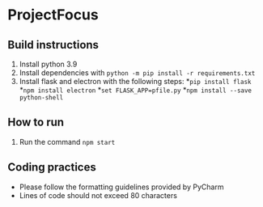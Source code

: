 # ProjectFocus

## Build instructions

1. Install python 3.9
2. Install dependencies with `python -m pip install -r requirements.txt`
3. Install flask and electron with the following steps:
*`pip install flask`
*`npm install electron`
*`set FLASK_APP=pfile.py`
*`npm install --save python-shell`

## How to run

1. Run the command `npm start`

## Coding practices

* Please follow the formatting guidelines provided by PyCharm
* Lines of code should not exceed 80 characters